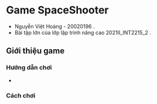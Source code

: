 # Game SpaceShooter
- Nguyễn Việt Hoàng - 20020196 .
- Bài tập lớn của lớp lập trình nâng cao 2021II_INT2215_2 .
## Giới thiệu game
### Hướng dẫn chơi
-
### Cách chơi
